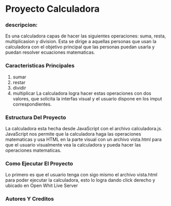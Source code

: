 # Proyecto Calculadora

### descripcion:
Es una calculadora capas de hacer las siguientes operaciones: suma, resta, multiplicasion y division. Esta se dirige a aquellas personas que usan la calculadora con el objetivo principal que las personas puedan usarla y puedan resolver ecuaciones matematicas.

### Caracteristicas Principales
1. sumar 
2. restar
3. dividir
4. multiplicar 
La calculadora logra hacer estas operaciones con dos valores, que solicita la interfas visual y el usuario dispone en los imput correspondientes.

### Estructura Del Proyecto
La calculadora esta hecha desde JavaScript con el archivo calculadora.js. JavaScript nos permite que la calculadora haga las operaciones matematicas y usa HTML en la parte visual con un  archivo vista.html para que el usuario visualmente vea la calculadora y pueda hacer las operaciones matematicas.

### Como Ejecutar El Proyecto
Lo primero es que el usuario tenga con sigo mismo el archivo vista.html para poder ejecutar la calculadora, esto lo logra dando click derecho y ubicado en Open Whit Live Server 
### Autores Y Creditos 
